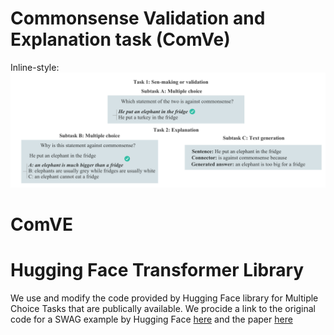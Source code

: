 # Commonsense Validation and Explanation task (ComVe)
Inline-style: 
![alt text](https://github.com/PhaelIshall/SemEval2020-Code/blob/master/comve.png "ComVe tasks")


# ComVE

# Hugging Face Transformer Library 

We use and modify the code provided by Hugging Face library for Multiple Choice Tasks that are publically available. We procide a link to the original code for a SWAG example by Hugging Face [here](https://github.com/huggingface/transformers/tree/master/examples/multiple-choice) and the paper [here](https://arxiv.org/abs/1910.03771)
